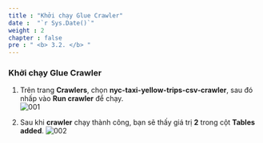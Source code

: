 ```yaml
---
title : "Khởi chạy Glue Crawler"
date :  "`r Sys.Date()`" 
weight : 2
chapter : false
pre : " <b> 3.2. </b> "
---
```


### Khởi chạy Glue Crawler

1. Trên trang **Crawlers**, chọn **nyc-taxi-yellow-trips-csv-crawler**, sau đó nhấp vào **Run crawler** để chạy.  
![001](../../../images/3.discovering-cataloging/3.2/001.png)

2. Sau khi **crawler** chạy thành công, bạn sẽ thấy giá trị **2** trong cột **Tables added**.
![002](../../../images/3.discovering-cataloging/3.2/002.png)